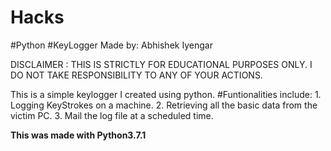 # Hacks 
#Python 
#KeyLogger
Made by: Abhishek Iyengar

DISCLAIMER : THIS IS STRICTLY FOR EDUCATIONAL PURPOSES ONLY.
I DO NOT TAKE RESPONSIBILITY TO ANY OF YOUR ACTIONS.

This is a simple keylogger I created using python. 
#Funtionalities include:
    1. Logging KeyStrokes on a machine.
    2. Retrieving all the basic data from the victim PC.
    3. Mail the log file at a scheduled time.

****This was made with Python3.7.1****
